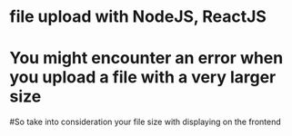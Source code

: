 # file upload with NodeJS, ReactJS
# You might encounter an error when you upload a file with a very larger size
#So take into consideration your file size with displaying on the frontend
